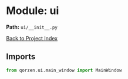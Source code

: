 # Module: ui

**Path:** `ui/__init__.py`

[Back to Project Index](../../index.md)

## Imports
```python
from qorzen.ui.main_window import MainWindow
```
